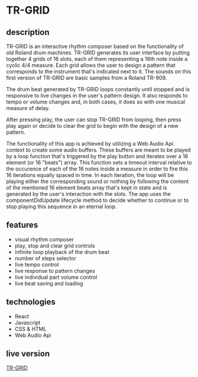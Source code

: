 # TR-GRID

## description

TR-GRID is an interactive rhythm composer based on the functionality of old Roland drum machines. TR-GRID generates its user interface by putting together 4 grids of 16 slots, each of them representing a 16th note inside a cyclic 4/4 measure. Each grid allows the user to design a pattern that corresponds to the instrument that's indicated next to it. The sounds on this first version of TR-GRID are basic samples from a Roland TR-909.

The drum beat generated by TR-GRID loops constantly until stopped and is responsive to live changes in the user's pattern design. It also responds to tempo or volume changes and, in both cases, it does so with one musical measure of delay. 

After pressing play, the user can stop TR-GRID from looping, then press play again or decide to clear the grid to begin with the design of a new pattern.

The functionality of this app is achieved by utilizing a Web Audio Api context to create some audio buffers. These buffers are meant to be played by a loop function that's triggered by the play button and iterates over a 16 element (or 16 "beats") array. This function sets a timeout interval relative to the occurence of each of the 16 notes inside a measure in order to fire this 16 iterations equally spaced in time. In each iteration, the loop will be playing either the corresponding sound or nothing by following the content of the mentioned 16 element beats array that's kept in state and is generated by the user's interaction with the slots. The app uses the componentDidUpdate lifecycle method to decide whether to continue or to stop playing this sequence in an eternal loop.

## features

* visual rhythm composer
* play, stop and clear grid controls
* infinite loop playback of the drum beat
* number of steps selector
* live tempo control
* live response to pattern changes
* live individual part volume control
* live beat saving and loading

## technologies

* React
* Javascript
* CSS & HTML
* Web Audio Api

## live version

[TR-GRID](https://tr-grid.netlify.app)
